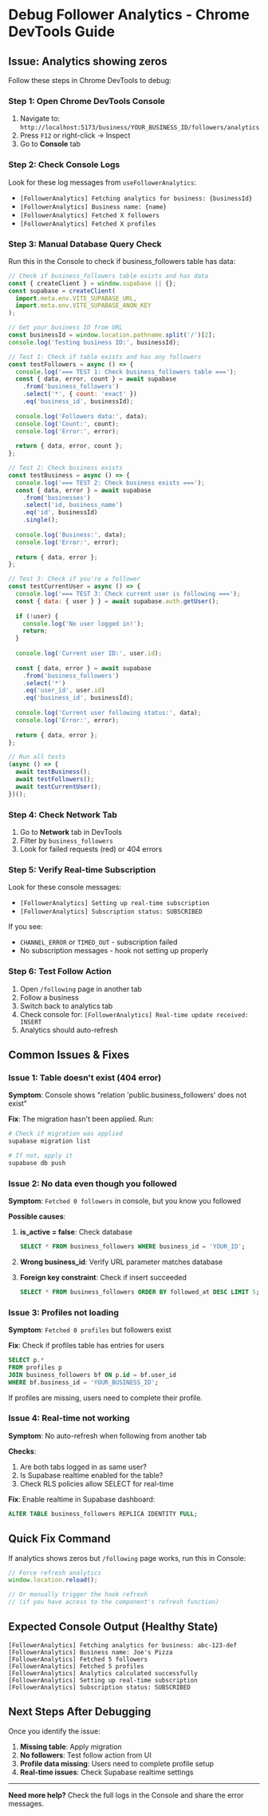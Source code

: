 # Debug Follower Analytics - Chrome DevTools Guide

## Issue: Analytics showing zeros

Follow these steps in Chrome DevTools to debug:

### Step 1: Open Chrome DevTools Console
1. Navigate to: `http://localhost:5173/business/YOUR_BUSINESS_ID/followers/analytics`
2. Press `F12` or right-click → Inspect
3. Go to **Console** tab

### Step 2: Check Console Logs
Look for these log messages from `useFollowerAnalytics`:
- `[FollowerAnalytics] Fetching analytics for business: {businessId}`
- `[FollowerAnalytics] Business name: {name}`
- `[FollowerAnalytics] Fetched X followers`
- `[FollowerAnalytics] Fetched X profiles`

### Step 3: Manual Database Query Check

Run this in the Console to check if business_followers table has data:

```javascript
// Check if business_followers table exists and has data
const { createClient } = window.supabase || {};
const supabase = createClient(
  import.meta.env.VITE_SUPABASE_URL,
  import.meta.env.VITE_SUPABASE_ANON_KEY
);

// Get your business ID from URL
const businessId = window.location.pathname.split('/')[2];
console.log('Testing business ID:', businessId);

// Test 1: Check if table exists and has any followers
const testFollowers = async () => {
  console.log('=== TEST 1: Check business_followers table ===');
  const { data, error, count } = await supabase
    .from('business_followers')
    .select('*', { count: 'exact' })
    .eq('business_id', businessId);
  
  console.log('Followers data:', data);
  console.log('Count:', count);
  console.log('Error:', error);
  
  return { data, error, count };
};

// Test 2: Check business exists
const testBusiness = async () => {
  console.log('=== TEST 2: Check business exists ===');
  const { data, error } = await supabase
    .from('businesses')
    .select('id, business_name')
    .eq('id', businessId)
    .single();
  
  console.log('Business:', data);
  console.log('Error:', error);
  
  return { data, error };
};

// Test 3: Check if you're a follower
const testCurrentUser = async () => {
  console.log('=== TEST 3: Check current user is following ===');
  const { data: { user } } = await supabase.auth.getUser();
  
  if (!user) {
    console.log('No user logged in!');
    return;
  }
  
  console.log('Current user ID:', user.id);
  
  const { data, error } = await supabase
    .from('business_followers')
    .select('*')
    .eq('user_id', user.id)
    .eq('business_id', businessId);
  
  console.log('Current user following status:', data);
  console.log('Error:', error);
  
  return { data, error };
};

// Run all tests
(async () => {
  await testBusiness();
  await testFollowers();
  await testCurrentUser();
})();
```

### Step 4: Check Network Tab
1. Go to **Network** tab in DevTools
2. Filter by `business_followers`
3. Look for failed requests (red) or 404 errors

### Step 5: Verify Real-time Subscription
Look for these console messages:
- `[FollowerAnalytics] Setting up real-time subscription`
- `[FollowerAnalytics] Subscription status: SUBSCRIBED`

If you see:
- `CHANNEL_ERROR` or `TIMED_OUT` - subscription failed
- No subscription messages - hook not setting up properly

### Step 6: Test Follow Action
1. Open `/following` page in another tab
2. Follow a business
3. Switch back to analytics tab
4. Check console for: `[FollowerAnalytics] Real-time update received: INSERT`
5. Analytics should auto-refresh

## Common Issues & Fixes

### Issue 1: Table doesn't exist (404 error)
**Symptom**: Console shows "relation 'public.business_followers' does not exist"

**Fix**: The migration hasn't been applied. Run:
```bash
# Check if migration was applied
supabase migration list

# If not, apply it
supabase db push
```

### Issue 2: No data even though you followed
**Symptom**: `Fetched 0 followers` in console, but you know you followed

**Possible causes**:
1. **is_active = false**: Check database
   ```sql
   SELECT * FROM business_followers WHERE business_id = 'YOUR_ID';
   ```
   
2. **Wrong business_id**: Verify URL parameter matches database

3. **Foreign key constraint**: Check if insert succeeded
   ```sql
   SELECT * FROM business_followers ORDER BY followed_at DESC LIMIT 5;
   ```

### Issue 3: Profiles not loading
**Symptom**: `Fetched 0 profiles` but followers exist

**Fix**: Check if profiles table has entries for users
```sql
SELECT p.* 
FROM profiles p
JOIN business_followers bf ON p.id = bf.user_id
WHERE bf.business_id = 'YOUR_BUSINESS_ID';
```

If profiles are missing, users need to complete their profile.

### Issue 4: Real-time not working
**Symptom**: No auto-refresh when following from another tab

**Checks**:
1. Are both tabs logged in as same user?
2. Is Supabase realtime enabled for the table?
3. Check RLS policies allow SELECT for real-time

**Fix**: Enable realtime in Supabase dashboard:
```sql
ALTER TABLE business_followers REPLICA IDENTITY FULL;
```

## Quick Fix Command

If analytics shows zeros but `/following` page works, run this in Console:

```javascript
// Force refresh analytics
window.location.reload();

// Or manually trigger the hook refresh
// (if you have access to the component's refresh function)
```

## Expected Console Output (Healthy State)

```
[FollowerAnalytics] Fetching analytics for business: abc-123-def
[FollowerAnalytics] Business name: Joe's Pizza
[FollowerAnalytics] Fetched 5 followers
[FollowerAnalytics] Fetched 5 profiles
[FollowerAnalytics] Analytics calculated successfully
[FollowerAnalytics] Setting up real-time subscription
[FollowerAnalytics] Subscription status: SUBSCRIBED
```

## Next Steps After Debugging

Once you identify the issue:
1. **Missing table**: Apply migration
2. **No followers**: Test follow action from UI
3. **Profile data missing**: Users need to complete profile setup
4. **Real-time issues**: Check Supabase realtime settings

---

**Need more help?** Check the full logs in the Console and share the error messages.
